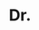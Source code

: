 ---
name: A. Mittal
title: Dr.
email: NULL
website: NULL
note: Qualcomm Research Cambridge, Examiner Dr. Bjourne Stenger Toshiba research
category: Former Members
photo: 
---